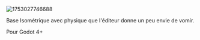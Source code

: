 ![1753027746688](https://github.com/user-attachments/assets/11a107e8-4c2a-4ffe-a184-e5007e61d05e)


Base Isométrique avec physique que l'éditeur donne un peu envie de vomir.

Pour Godot 4+
